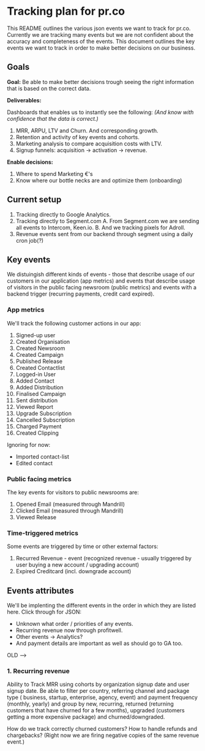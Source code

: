 # Tracking plan for pr.co 

This README outlines the various json events we want to track for pr.co. Currently we are tracking many events but we are not confident about the accuracy and completeness of the events. This document outlines the key events we want to track in order to make better decisions on our business.

## Goals

**Goal:** Be able to make better decisions trough seeing the right information that is based on the correct data.

**Deliverables:**

Dashboards that enables us to instantly see the following:
*(And know with confidence that the data is correct.)*

1. MRR, ARPU, LTV and Churn. And corresponding growth.
2. Retention and activity of key events and cohorts.
3. Marketing analysis to compare acquisition costs with LTV.
4. Signup funnels: acquisition -> activation -> revenue.

**Enable decisions:**

1. Where to spend Marketing €'s
2. Know where our bottle necks are and optimize them (onboarding)

## Current setup

1. Tracking directly to Google Analytics.
2. Tracking directly to Segment.com 
	A. From Segment.com we are sending all events to Intercom, Keen.io.
	B. And we tracking pixels for Adroll.
3. Revenue events sent from our backend through segment using a daily cron job(?)


## Key events

We distuingish different kinds of events - those that describe usage of our customers in our application (app metrics) and events that describe usage of visitors in the public facing newsroom (public metrics) and events with a backend trigger (recurring payments, credit card expired).


### App metrics

We'll track the following customer actions in our app:

1. Signed-up user
2. Created Organisation
3. Created Newsroom
4. Created Campaign
5. Published Release
6. Created Contactlist
7. Logged-in User
8. Added Contact 
9. Added Distribution
10. Finalised Campaign
11. Sent distribution
12. Viewed Report
13. Upgrade Subscription
14. Cancelled Subscription
15. Charged Payment
16. Created Clipping

Ignoring for now:

* Imported contact-list
* Edited contact


### Public facing metrics

The key events for visitors to public newsrooms are:

1. Opened Email (measured through Mandrill)
2. Clicked Email (measured through Mandrill)
3. Viewed Release


### Time-triggered metrics

Some events are triggered by time or other external factors:

1. Recurred Revenue - event (recognized revenue - usually triggered by user buying a new account / upgrading account)
2. Expired Creditcard (incl. downgrade account)


## Events attributes

We'll be implenting the different events in the order in which they are listed here. Click through for JSON:

- Unknown what order / priorities of any events.
- Recurring revenue now through profitwell.
- Other events -> Analytics?
- And payment details are important as well as should go to GA too.



OLD -->

### 1. Recurring revenue

Ability to Track MRR using cohorts by organization signup date and user signup date. Be able to filter per country, referring channel and package type ( business, startup, enterprise, agency, event) and payment frequency (monthly,  yearly) and group by new, recurring, returned (returning customers that have churned for a few months), upgraded (customers getting a more expensive package) and churned/downgraded.
 
How do we track correctly churned customers?
How to handle refunds and chargebacks? (Right now we are firing negative copies of the same revenue event.)

